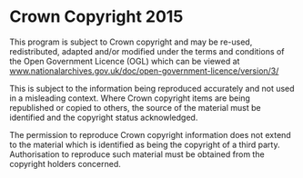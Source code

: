 # Crown Copyright 2015
 
This program is subject to Crown copyright and may be re-used, redistributed, adapted and/or modified under the terms and conditions of the Open Government Licence (OGL) which can be viewed at 
www.nationalarchives.gov.uk/doc/open-government-licence/version/3/
  
This is subject to the information being reproduced accurately and not used in a  misleading context. Where Crown copyright items are being republished or copied to  others, the source of the material must be identified and the copyright status  acknowledged. 
  
The permission to reproduce Crown copyright information does not extend to the  material which is identified as being the copyright of a third party. Authorisation to  reproduce such material must be obtained from the copyright holders concerned.
